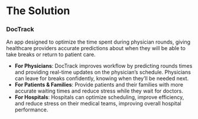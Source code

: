 # The Solution

### **DocTrack**
An app designed to optimize the time spent during physician rounds, giving healthcare providers accurate predictions about when they will be able to take breaks or return to patient care.

- **For Physicians**: DocTrack improves workflow by predicting rounds times and providing real-time updates on the physician’s schedule. Physicians can leave for breaks confidently, knowing when they’ll be needed next.
- **For Patients & Families**: Provide patients and their families with more accurate waiting times and reduce stress while they wait for doctors.
- **For Hospitals**: Hospitals can optimize scheduling, improve efficiency, and reduce stress on their medical teams, improving overall hospital performance.
